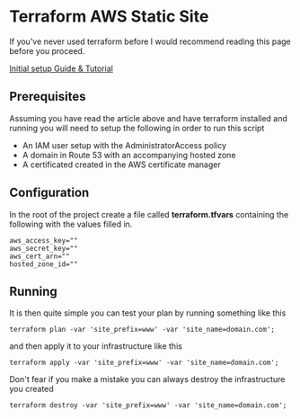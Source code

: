 # Terraform AWS Static Site

If you've never used terraform before I would recommend reading this page before you proceed.

[Initial setup Guide & Tutorial](https://hackernoon.com/introduction-to-aws-with-terraform-7a8daf261dc0)

## Prerequisites 

Assuming you have read the article above and have terraform installed and running you will need to setup the following in order to run this script

* An IAM user setup with the AdministratorAccess policy
* A domain in Route 53 with an accompanying hosted zone
* A certificated created in the AWS certificate manager 

## Configuration

In the root of the project create a file called **terraform.tfvars** containing the following with the values filled in.

```
aws_access_key=""
aws_secret_key=""
aws_cert_arn=""
hosted_zone_id=""
```

## Running

It is then quite simple you can test your plan by running something like this

```
terraform plan -var 'site_prefix=www' -var 'site_name=domain.com';
```

and then apply it to your infrastructure like this

```
terraform apply -var 'site_prefix=www' -var 'site_name=domain.com';
```

Don't fear if you make a mistake you can always destroy the infrastructure you created

```
terraform destroy -var 'site_prefix=www' -var 'site_name=domain.com';
```
